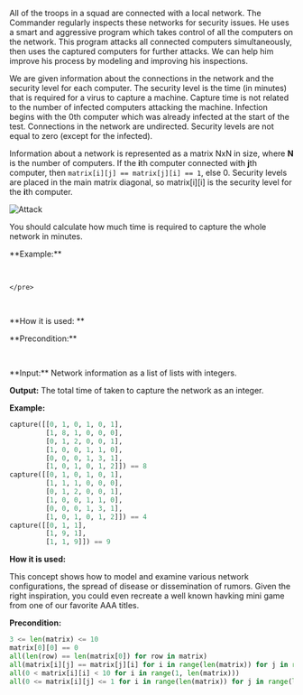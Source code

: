 All of the troops in a squad are connected with a local network. 
The Commander regularly inspects these networks for security issues.
He uses a smart and aggressive program which takes control of all the computers on the network.
This program attacks all connected computers simultaneously, then uses the captured computers for further attacks.
We can help him improve his process by modeling and improving his inspections.

We are given information about the connections in the network and the security level for each computer.
The security level is the time (in minutes) that is required for a virus to capture a machine.
Capture time is not related to the number of infected computers attacking the machine.
Infection begins with the 0th computer which was already infected at the start of the test.
Connections in the network are undirected. Security levels are not equal to zero (except for the infected).

Information about a network is represented as a matrix NxN in size, where  **N** is the number of computers.
If the **i**th computer connected with **j**th computer, then `matrix[i][j] == matrix[j][i] == 1`, else 0.
Security levels are placed in the main matrix diagonal, so matrix[i][i] is the security level for the **i**th computer.

![Attack](attack.svg)

You should calculate how much time is required to capture the whole network in minutes.



<div class="for_info_only">
    <p>
        **Example:**
    </p>
    <pre class="brush: python">

    </pre>
</div>

<p class="for_info_only">
    **How it is used: **
    
</p>

<p>
    **Precondition:**
    <pre>

</pre>
</p>
**Input:** Network information as a list of lists with integers. 

**Output:** The total time of taken to capture the network as an integer.

**Example:**

```python
capture([[0, 1, 0, 1, 0, 1],
         [1, 8, 1, 0, 0, 0],
         [0, 1, 2, 0, 0, 1],
         [1, 0, 0, 1, 1, 0],
         [0, 0, 0, 1, 3, 1],
         [1, 0, 1, 0, 1, 2]]) == 8
capture([[0, 1, 0, 1, 0, 1],
         [1, 1, 1, 0, 0, 0],
         [0, 1, 2, 0, 0, 1],
         [1, 0, 0, 1, 1, 0],
         [0, 0, 0, 1, 3, 1],
         [1, 0, 1, 0, 1, 2]]) == 4
capture([[0, 1, 1],
         [1, 9, 1],
         [1, 1, 9]]) == 9
```
**How it is used:**

This concept shows how to model and examine various network configurations, the spread of disease or dissemination of rumors. Given the right inspiration, you could even recreate a well known havking mini game from one of our favorite AAA titles.

**Precondition:**
```python
3 <= len(matrix) <= 10
matrix[0][0] == 0
all(len(row) == len(matrix[0]) for row in matrix)
all(matrix[i][j] == matrix[j][i] for i in range(len(matrix)) for j in range(len(matrix)))
all(0 < matrix[i][i] < 10 for i in range(1, len(matrix)))
all(0 <= matrix[i][j] <= 1 for i in range(len(matrix)) for j in range(len(matrix)) if i != j)
```
